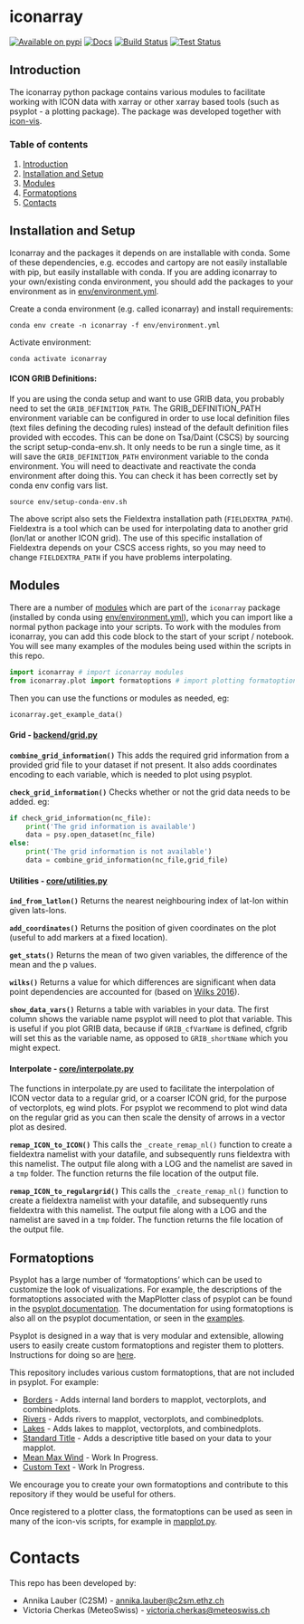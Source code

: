 # iconarray

[![Available on pypi](https://badge.fury.io/py/iconarray.svg)](https://pypi.python.org/pypi/iconarray/)
[![Docs](https://github.com/C2SM/iconarray/workflows/docs/badge.svg?branch=main)](https://c2sm.github.io/iconarray/)
[![Build Status](https://jenkins-mch.cscs.ch/job/iconarray_testsuite/badge/icon?config=build)](https://jenkins-mch.cscs.ch/job/iconarray_testsuite/)
[![Test Status](https://jenkins-mch.cscs.ch/job/iconarray_testsuite/badge/icon?config=test)](https://jenkins-mch.cscs.ch/job/iconarray_testsuite/)

## Introduction

The iconarray python package contains various modules to facilitate working with ICON data with xarray or other xarray based tools (such as psyplot - a plotting package). The package was developed together with [icon-vis](https://github.com/C2SM/icon-vis).

### Table of contents
1. [Introduction](#introduction)
2. [Installation and Setup](#installation-and-setup)
3. [Modules](#modules)
4. [Formatoptions](#formatoptions)
5. [Contacts](#contacts)

## Installation and Setup

Iconarray and the packages it depends on are installable with conda. Some of these dependencies, e.g. eccodes and cartopy are not easily installable with pip, but easily installable with conda. If you are adding iconarray to your own/existing conda environment, you should add the packages to your environment as in [env/environment.yml](env/environment.yml).

Create a conda environment (e.g. called iconarray) and install requirements:
```
conda env create -n iconarray -f env/environment.yml
```
Activate environment:
```
conda activate iconarray
```
#### ICON GRIB Definitions:
If you are using the conda setup and want to use GRIB data, you probably need to set the `GRIB_DEFINITION_PATH`. The GRIB_DEFINITION_PATH environment variable can be configured in order to use local definition files (text files defining the decoding rules) instead of the default definition files provided with eccodes. This can be done on Tsa/Daint (CSCS) by sourcing the script setup-conda-env.sh. It only needs to be run a single time, as it will save the `GRIB_DEFINITION_PATH` environment variable to the conda environment. You will need to deactivate and reactivate the conda environment after doing this. You can check it has been correctly set by conda env config vars list.

```
source env/setup-conda-env.sh
```

The above script also sets the Fieldextra installation path (`FIELDEXTRA_PATH`). Fieldextra is a tool which can be used for interpolating data to another grid (lon/lat or another ICON grid). The use of this specific installation of Fieldextra depends on your CSCS access rights, so you may need to change `FIELDEXTRA_PATH` if you have problems interpolating.

## Modules

There are a number of [modules](/iconarray) which are part of the `iconarray` package (installed by conda using [env/environment.yml](env/environment.yml)), which you can import like a normal python package into your scripts. To work with the modules from iconarray, you can add this code block to the start of your script / notebook. You will see many examples of the modules being used within the scripts in this repo.

```python
import iconarray # import iconarray modules
from iconarray.plot import formatoptions # import plotting formatoptions (for use with psyplot)
```

Then you can use the functions or modules as needed, eg:

```python
iconarray.get_example_data()
```

#### Grid - [backend/grid.py](/iconarray/backend/grid.py)

**`combine_grid_information()`** This adds the required grid information from a provided grid file to your dataset if not present. It also adds coordinates encoding to each variable, which is needed to plot using psyplot.

**`check_grid_information()`** Checks whether or not the grid data needs to be added. eg:

```python
if check_grid_information(nc_file):
    print('The grid information is available')
    data = psy.open_dataset(nc_file)
else:
    print('The grid information is not available')
    data = combine_grid_information(nc_file,grid_file)
```

#### Utilities - [core/utilities.py](/iconarray/core/utilities.py)

**`ind_from_latlon()`** Returns the nearest neighbouring index of lat-lon within given lats-lons.

**`add_coordinates()`** Returns the position of given coordinates on the plot (useful to add markers at a fixed location).

**`get_stats()`** Returns the mean of two given variables, the difference of the mean and the p values.

**`wilks()`** Returns a value for which differences are significant when data point dependencies are accounted for (based on [Wilks 2016](https://journals.ametsoc.org/view/journals/bams/97/12/bams-d-15-00267.1.xml)).

**`show_data_vars()`** Returns a table with variables in your data. The first column shows the variable name psyplot will need to plot that variable.
This is useful if you plot GRIB data, because if `GRIB_cfVarName` is defined, cfgrib will set this as the variable name, as opposed to `GRIB_shortName` which you might expect.

#### Interpolate - [core/interpolate.py](/iconarray/core/interpolate.py)

The functions in interpolate.py are used to facilitate the interpolation of ICON vector data to a regular grid, or a coarser ICON grid, for the purpose of vectorplots, eg wind plots. For psyplot we recommend to plot wind data on the regular grid as you can then scale the density of arrows in a vector plot as desired.

**`remap_ICON_to_ICON()`** This calls the `_create_remap_nl()` function to create a fieldextra namelist with your datafile, and subsequently runs fieldextra with this namelist. The output file along with a LOG and the namelist are saved in a `tmp` folder. The function returns the file location of the output file.

**`remap_ICON_to_regulargrid()`** This calls the `_create_remap_nl()` function to create a fieldextra namelist with your datafile, and subsequently runs fieldextra with this namelist. The output file along with a LOG and the namelist are saved in a `tmp` folder. The function returns the file location of the output file.

## Formatoptions

Psyplot has a large number of ‘formatoptions’ which can be used to customize the look of visualizations. For example, the descriptions of the formatoptions associated with the MapPlotter class of psyplot can be found in the [psyplot documentation](https://psyplot.github.io/psy-maps/api/psy_maps.plotters.html#psy_maps.plotters.MapPlotter). The documentation for using formatoptions is also all on the psyplot documentation, or seen in the [examples](https://psyplot.github.io/examples/index.html).

Psyplot is designed in a way that is very modular and extensible, allowing users to easily create custom formatoptions and register them to plotters. Instructions for doing so are [here](https://psyplot.github.io/examples/general/example_extending_psyplot.html#3.-The-formatoption-approach).

This repository includes various custom formatoptions, that are not included in psyplot. For example:

* [Borders](/iconarray/plot/formatoptions/borders.py) - Adds internal land borders to mapplot, vectorplots, and combinedplots.
* [Rivers](/iconarray/plot/formatoptions/rivers.py) - Adds rivers to mapplot, vectorplots, and combinedplots.
* [Lakes](/iconarray/plot/formatoptions/lakes.py) - Adds lakes to mapplot, vectorplots, and combinedplots.
* [Standard Title](/iconarray/plot/formatoptions/standardtitle.py) - Adds a descriptive title based on your data to your mapplot.
* [Mean Max Wind](/iconarray/plot/formatoptions/meanmaxwind.py) - Work In Progress.
* [Custom Text](/iconarray/plot/formatoptions/customtext.py) - Work In Progress.

We encourage you to create your own formatoptions and contribute to this repository if they would be useful for others.

Once registered to a plotter class, the formatoptions can be used as seen in many of the icon-vis scripts, for example in [mapplot.py](https://github.com/C2SM/icon-vis/blob/master/mapplot/mapplot.py).

# Contacts

This repo has been developed by:
* Annika Lauber (C2SM) - annika.lauber@c2sm.ethz.ch
* Victoria Cherkas (MeteoSwiss) - victoria.cherkas@meteoswiss.ch
